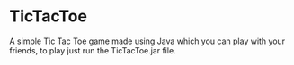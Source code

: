 # TicTacToe

A simple Tic Tac Toe game made using Java which you can play with your friends, to play just run the TicTacToe.jar file.
